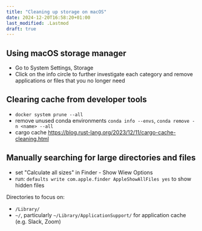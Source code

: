 ```yaml
---
title: "Cleaning up storage on macOS"
date: 2024-12-20T16:58:20+01:00
last_modified: .Lastmod
draft: true
---
```


## Using macOS storage manager

- Go to System Settings, Storage
- Click on the info circle to further investigate each category and remove applications or files that you no longer need

## Clearing cache from developer tools

- `docker system prune --all`
- remove unused conda environments `conda info --envs`, `conda remove -n <name> --all`
- cargo cache https://blog.rust-lang.org/2023/12/11/cargo-cache-cleaning.html

## Manually searching for large directories and files

- set "Calculate all sizes" in Finder - Show Wiew Options
- run: `defaults write com.apple.finder AppleShowAllFiles yes` to show hidden files

Directories to focus on:

- `/Library/`
- `~/`, particularly `~/Library/ApplicationSupport/` for application cache (e.g. Slack, Zoom)
